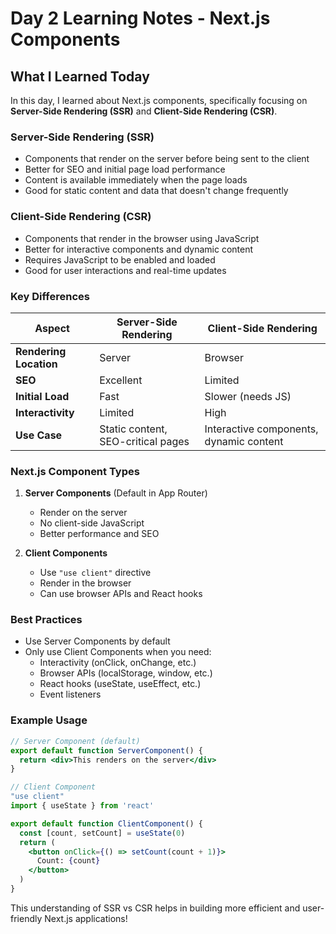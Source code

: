 # Day 2 Learning Notes - Next.js Components

## What I Learned Today

In this day, I learned about Next.js components, specifically focusing on **Server-Side Rendering (SSR)** and **Client-Side Rendering (CSR)**.

### Server-Side Rendering (SSR)
- Components that render on the server before being sent to the client
- Better for SEO and initial page load performance
- Content is available immediately when the page loads
- Good for static content and data that doesn't change frequently

### Client-Side Rendering (CSR)
- Components that render in the browser using JavaScript
- Better for interactive components and dynamic content
- Requires JavaScript to be enabled and loaded
- Good for user interactions and real-time updates

### Key Differences
| Aspect | Server-Side Rendering | Client-Side Rendering |
|--------|----------------------|----------------------|
| **Rendering Location** | Server | Browser |
| **SEO** | Excellent | Limited |
| **Initial Load** | Fast | Slower (needs JS) |
| **Interactivity** | Limited | High |
| **Use Case** | Static content, SEO-critical pages | Interactive components, dynamic content |

### Next.js Component Types
1. **Server Components** (Default in App Router)
   - Render on the server
   - No client-side JavaScript
   - Better performance and SEO

2. **Client Components**
   - Use `"use client"` directive
   - Render in the browser
   - Can use browser APIs and React hooks

### Best Practices
- Use Server Components by default
- Only use Client Components when you need:
  - Interactivity (onClick, onChange, etc.)
  - Browser APIs (localStorage, window, etc.)
  - React hooks (useState, useEffect, etc.)
  - Event listeners

### Example Usage
```jsx
// Server Component (default)
export default function ServerComponent() {
  return <div>This renders on the server</div>
}

// Client Component
"use client"
import { useState } from 'react'

export default function ClientComponent() {
  const [count, setCount] = useState(0)
  return (
    <button onClick={() => setCount(count + 1)}>
      Count: {count}
    </button>
  )
}
```

This understanding of SSR vs CSR helps in building more efficient and user-friendly Next.js applications! 